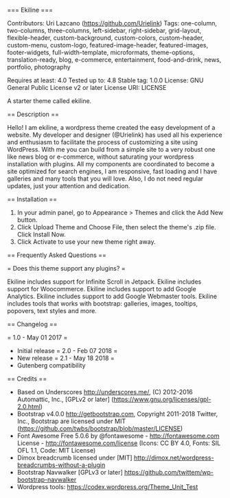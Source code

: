=== Ekiline ===

Contributors: Uri Lazcano (https://github.com/Urielink)
Tags: one-column, two-columns, three-columns, left-sidebar, right-sidebar, grid-layout, flexible-header, custom-background, custom-colors, custom-header, custom-menu, custom-logo, featured-image-header, featured-images, footer-widgets, full-width-template, microformats, theme-options, translation-ready, blog, e-commerce, entertainment, food-and-drink, news, portfolio, photography

Requires at least: 4.0
Tested up to: 4.8
Stable tag: 1.0.0
License: GNU General Public License v2 or later
License URI: LICENSE

A starter theme called ekiline.

== Description ==

Hello! I am ekiline, a wordpress theme created the easy development of a website.
My developer and designer (@Urielink) has used all his experience and enthusiasm to facilitate the process of customizing a site using WordPress.
With me you can build from a simple site to a very robust one like news blog or e-commerce, without saturating your wordpress installation with plugins.
All my components are coordinated to become a site optimized for search engines, I am responsive, fast loading and I have galleries and many tools that you will love.
Also, I do not need regular updates, just your attention and dedication.

== Installation ==

1. In your admin panel, go to Appearance > Themes and click the Add New button.
2. Click Upload Theme and Choose File, then select the theme's .zip file. Click Install Now.
3. Click Activate to use your new theme right away.

== Frequently Asked Questions ==

= Does this theme support any plugins? =

Ekiline includes support for Infinite Scroll in Jetpack.
Ekiline includes support for Woocommerce.
Ekiline includes support to add Google Analytics.
Ekiline includes support to add Google Webmaster tools.
Ekiline includes tools that works with bootstrap: galleries, images, tooltips, popovers, text styles and more.

== Changelog ==

= 1.0 - May 01 2017 =
* Initial release
= 2.0 - Feb 07 2018 =
* New release
= 2.1 - May 18 2018 =
* Gutenberg compatibility

== Credits ==

* Based on Underscores http://underscores.me/, (C) 2012-2016 Automattic, Inc., [GPLv2 or later] (https://www.gnu.org/licenses/gpl-2.0.html)
* Bootstrap v4.0.0 http://getbootstrap.com, Copyright 2011-2018 Twitter, Inc., Bootstrap are licensed under MIT (https://github.com/twbs/bootstrap/blob/master/LICENSE)
* Font Awesome Free 5.0.6 by @fontawesome - http://fontawesome.com License - http://fontawesome.com/license (Icons: CC BY 4.0, Fonts: SIL OFL 1.1, Code: MIT License)
* Dimox breadcrumb licensed under [MIT] http://dimox.net/wordpress-breadcrumbs-without-a-plugin 
* Bootstrap Navwalker [GPLv3 or later] https://github.com/twittem/wp-bootstrap-navwalker
* Wordpress tools: https://codex.wordpress.org/Theme_Unit_Test